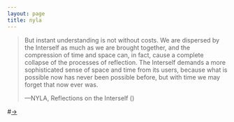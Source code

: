 ```yaml
---
layout: page
title: nyla
---
```


>But instant understanding is not without costs. We are dispersed by the Interself as much as we are brought together, and the compression of time and space can, in fact, cause a complete collapse of the processes of reflection. The Interself demands a more sophisticated sense of space and time from its users, because what is possible now has never been possible before, but with time we may forget that now ever was.  
>
>    —NYLA, Reflections on the Interself ()

#[→](/poetry/NYLA/NYLB2)